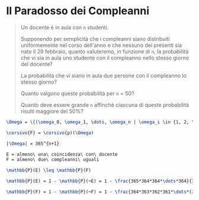 # Il Paradosso dei Compleanni

> Un docente è in aula con `n` studenti.  
>
> Supponendo per semplicità che i compleanni siano distribuiti uniformemente nel corso dell'anno e che nessuno dei presenti sia nato il 29 febbraio, quanto valuteremo, in funzione di `n`, la probabilità che vi sia in aula uno studente con il compleanno nello stesso giorno del docente?  
>
> La probabilità che vi siano in aula due persone con il compleanno lo stesso giorno?
>
> Quanto valgono queste probabilità per `n` = 50?
>
> Quanto deve essere grande `n` affinchè ciascuna di queste probabilità risulti maggiore del 50%?

```latex
\Omega = \{(\omega_0, \omega_1, \dots, \omega_n | \omega_i \in {1, 2, \dots, 365}, i = 0, 1, \dots, n)\}

\corsivo{F} = \corsivo{p)(\Omega)

|\Omega| = 365^{n+1}

E = almeno\ una\ coincidenza\ con\ docente
F = almeno\ due\ compleanni\ uguali

\mathbb{P}(E) \leq \mathbb{P}(F)

\mathbb{P}(E) = 1 - \mathbb{P}(¬E) = 1 - \frac{365*364*364*\dots*364}{365^{n+1}} = 1 - \frac{364}{365}^n

\mathbb{P}(F) = 1 - \mathbb{P}(¬F) = 1 - \frac{364*363*362*361*\dots*(365-n)}{365^{n+1}} = 1 - \PRODUCT_{i=0}^n \frac{365-i}{365}
```
